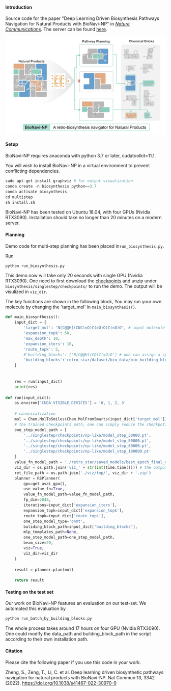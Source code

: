 #### Introduction
Source code for the paper "Deep Learning Driven Biosynthesis Pathways Navigation for Natural Products with  BioNavi-NP" in *[Nature Communications](https://www.nature.com/articles/s41467-022-30970-9)*. The server can be found [here](http://biopathnavi.qmclab.com/).


![bionavi](Image/bionavi.png)

####  Setup
BioNavi-NP requires anaconda with python 3.7 or later, cudatoolkit=11.1. 

You will wish to install BioNavi-NP in a virtual environment to prevent conflicting dependencies.

```python
sudo apt-get install graphviz # for output visualization
conda create -n biosynthesis python==3.7
conda activate biosynthesis
cd multistep
sh install.sh
```
BioNavi-NP has been tested on Ubuntu 18.04, with four GPUs (Nvidia RTX3090). Installation should take no longer than 20 minutes on a modern server.

#### Planning
Demo code for multi-step planning has been placed in```run_biosynthesis.py```.

Run

```python
python run_biosynthesis.py
```

This demo now will take only 20 seconds with single GPU (Nvidia RTX3090). One need to first download the [checkpoints](https://drive.google.com/file/d/17DWd5K9vKUV3ynTbUA1yt_7YO0Xpts7c/view?usp=sharing) and unzip under ```biosynthesis/singlestep/checkpoints/``` to run the demo.  The output will be visulized in ```viz_dir```. 



The key functions are shown in the following block, You may run your own molecule by changing the 'target_mol' in  ```main_biosynthesis()```.

```python
def main_biosynthesis():
    input_dict = {
        'target_mol': 'N[C@@H](CNC(=O)C(=O)O)C(=O)O', # input molecule
        'expansion_topk': 50,
        'max_depth': 10,
        'expansion_iters': 10,
        'route_topk': 5,
        #'building_blocks': ['N[C@@H](CO)C(=O)O'] # one can assign a specific building block with this command
        'building_blocks':'retro_star/dataset/bio_data/bio_building_blocks_all/building_block.csv'
    }
    

    res = run(input_dict)
    print(res)
  
def run(input_dict):
    os.environ['CUDA_VISIBLE_DEVICES'] = '0, 1, 2, 3'

    # canonicalization
    mol = Chem.MolToSmiles(Chem.MolFromSmarts(input_dict['target_mol']))
    # the trained checkpoints path, one can simply reduce the checkpotins to accelerate the prediction. 
    one_step_model_path = [                                          
        '../singlestep/checkpoints/np-like/model_step_30000.pt',
        '../singlestep/checkpoints/np-like/model_step_50000.pt',
        '../singlestep/checkpoints/np-like/model_step_80000.pt',
        '../singlestep/checkpoints/np-like/model_step_100000.pt'
    ]                                                             
    value_fn_model_path = './retro_star/saved_models/best_epoch_final_4.pt'
    viz_dir = os.path.join('viz_' + str(int(time.time()))) # the output path with visualization
    ret_file_path = os.path.join('./viz/tmp/', viz_dir + '.zip')
    planner = RSPlanner(
        gpu=get_avai_gpu(),
        use_value_fn=True,
        value_fn_model_path=value_fn_model_path,
        fp_dim=2048,
        iterations=input_dict['expansion_iters'],
        expansion_topk=input_dict['expansion_topk'],
        route_topk=input_dict['route_topk'],
        one_step_model_type='onmt',
        buliding_block_path=input_dict['building_blocks'],
        mlp_templates_path=None,
        one_step_model_path=one_step_model_path,
        beam_size=20,
        viz=True,
        viz_dir=viz_dir 
    )

    result = planner.plan(mol)

    return result

```





#### Testing on the test set

Our work on BioNavi-NP features an evaluation on our test-set. We automated this evaluation by

```python
python run_batch_by_building_blocks.py
```
The whole process takes around 17 hours on four GPU (Nvidia RTX3090). One could modify the data_path and building_block_path in the script according to their own installation path. 


#### Citation

Please cite the following paper if you use this code in your work.

Zheng, S., Zeng, T., Li, C. et al. Deep learning driven biosynthetic pathways navigation for natural products with BioNavi-NP. Nat Commun 13, 3342 (2022). https://doi.org/10.1038/s41467-022-30970-9
